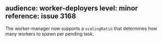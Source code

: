 audience: worker-deployers
level: minor
reference: issue 3168
---
The worker-manager now supports a `scalingRatio` that determines how many workers to spawn per pending task.
